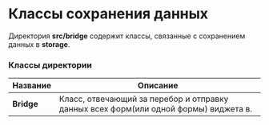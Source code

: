 # Классы сохранения данных

Директория **src/bridge** содержит классы, связанные с сохранением данных в **storage**.

### Классы директории

| Название                                        | Описание                                                                                                                          |
|-------------------------------------------------|-----------------------------------------------------------------------------------------------------------------------------------|
| **Bridge**                          | Класс, отвечающий за перебор и отправку данных всех форм(или одной формы) виджета в.  |

